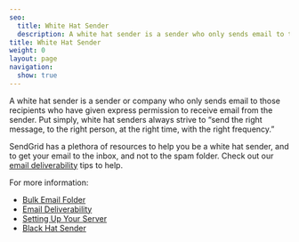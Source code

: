 ```yaml
---
seo:
  title: White Hat Sender
  description: A white hat sender is a sender who only sends email to those recipients who have given them express permission to do so.
title: White Hat Sender
weight: 0
layout: page
navigation:
  show: true
---
```


A white hat sender is a sender or company who only sends email to those recipients who have given express permission to receive email from the sender. Put simply, white hat senders always strive to “send the right message, to the right person, at the right time, with the right frequency.”

SendGrid has a plethora of resources to help you be a white hat sender, and to get your email to the inbox, and not to the spam folder.  Check out our [email deliverability]({{root_url}}/User_Guide/Email_Deliverability/index.html) tips to help.

For more information: 

* [Bulk Email Folder]({{root_url}}/Glossary/bulk_mail_folder.html)
* [Email Deliverability]({{root_url}}/Glossary/email_deliverability.html)
* [Setting Up Your Server]({{root_url}}/User_Guide/Setting_Up_Your_Server/index.html)
* [Black Hat Sender]({{root_url}}/Glossary/black_hat_sender.html)
